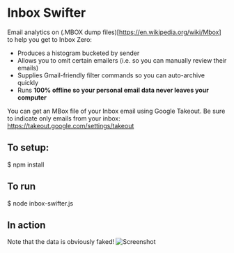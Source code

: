 # Inbox Swifter
Email analytics on (.MBOX dump files)[https://en.wikipedia.org/wiki/Mbox] to help you get to Inbox Zero:

- Produces a histogram bucketed by sender
- Allows you to omit certain emailers (i.e. so you can manually review their emails)
- Supplies Gmail-friendly filter commands so you can auto-archive quickly
- Runs **100% offline so your personal email data never leaves your computer**

You can get an MBox file of your Inbox email using Google Takeout. Be sure to indicate only emails from your inbox:
https://takeout.google.com/settings/takeout

## To setup:
$ npm install

## To run
$ node inbox-swifter.js

## In action
Note that the data is obviously faked!
![Screenshot](https://user-images.githubusercontent.com/184923/91683874-a6459600-eb0a-11ea-9881-b3409cd56415.png)
